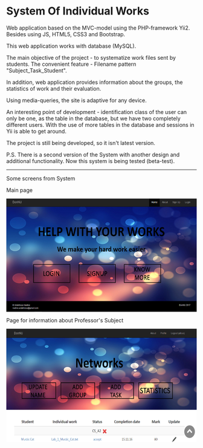 # System Of Individual Works

<p>Web application based on the MVC-model using the PHP-framework Yii2. Besides using JS, HTML5, CSS3 and Bootstrap.

<p>This web application works with database (MySQL).

<p>The main objective of the project - to systematize work files sent by students. The convenient feature - Filename pattern "Subject_Task_Student".
<p>In addition, web application provides information about the groups, the statistics of work and their evaluation.
<p>Using media-queries, the site is adaptive for any device.
<p>An interesting point of development - identification class of the user can only be one, as the table in the database, but we have two completely different users. With the use of more tables in the database and sessions in Yii is able to get around.

<p>The project is still being developed, so it isn't latest version.

<p>P.S. There is a second version of the System with another design and additional functionality. Now this system is being tested (beta-test).

<hr>
Some screens from System
<p>Main page
<p align="center"><img src="https://github.com/NadineAstakhova/SystemOfIndividualWorks/raw/master/main_page.png" data-canonical-src="https://github.com/NadineAstakhova/SystemOfIndividualWorks/raw/master/main_page.png" width="520" height="300"  align="middle" />
<p>Page for information about Professor's Subject
<p align="center"><img src="https://github.com/NadineAstakhova/SystemOfIndividualWorks/raw/master/subject_page.png" data-canonical-src="https://github.com/NadineAstakhova/SystemOfIndividualWorks/raw/master/subject_page.png" width="520" height="300"  align="middle" /> 






